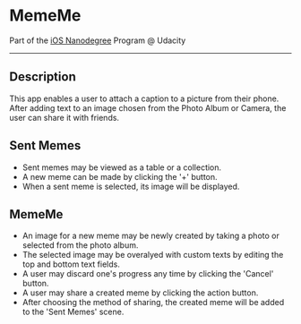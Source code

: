 # MemeMe

Part of the [iOS Nanodegree](https://github.com/jaeseung16/NMRCalculator) Program @ Udacity

---
## Description

This app enables a user to attach a caption to a picture from their phone.
After adding text to an image chosen from the Photo Album or Camera, the user can share it with friends.

## Sent Memes

- Sent memes may be viewed as a table or a collection.
- A new meme can be made by clicking the '+' button.
- When a sent meme is selected, its image will be displayed.

## MemeMe

- An image for a new meme may be newly created by taking a photo or selected from the photo album.
- The selected image may be overalyed with custom texts by editing the top and bottom text fields.
- A user may discard one's progress any time by clicking the 'Cancel' button.
- A user may share a created meme by clicking the action button.
- After choosing the method of sharing, the created meme will be added to the 'Sent Memes' scene.

